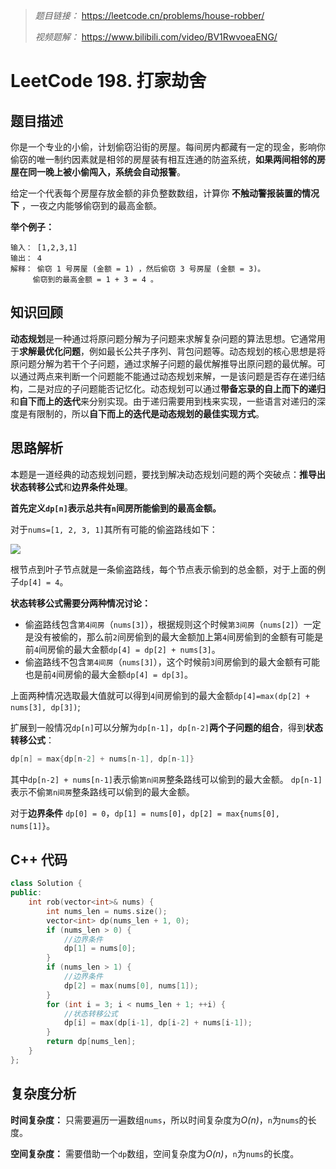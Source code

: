 
> *题目链接：* https://leetcode.cn/problems/house-robber/
>
>*视频题解：* https://www.bilibili.com/video/BV1RwvoeaENG/

# LeetCode 198. 打家劫舍

## 题目描述

你是一个专业的小偷，计划偷窃沿街的房屋。每间房内都藏有一定的现金，影响你偷窃的唯一制约因素就是相邻的房屋装有相互连通的防盗系统，**如果两间相邻的房屋在同一晚上被小偷闯入，系统会自动报警**。

给定一个代表每个房屋存放金额的非负整数数组，计算你 **不触动警报装置的情况下** ，一夜之内能够偷窃到的最高金额。

**举个例子：**

```
输入： [1,2,3,1]
输出： 4
解释： 偷窃 1 号房屋 (金额 = 1) ，然后偷窃 3 号房屋 (金额 = 3)。
     偷窃到的最高金额 = 1 + 3 = 4 。
```

## 知识回顾

**动态规划**是一种通过将原问题分解为子问题来求解复杂问题的算法思想。它通常用于**求解最优化问题**，例如最长公共子序列、背包问题等。动态规划的核心思想是将原问题分解为若干个子问题，通过求解子问题的最优解推导出原问题的最优解。可以通过两点来判断一个问题能不能通过动态规划来解，一是该问题是否存在递归结构，二是对应的子问题能否记忆化。动态规划可以通过**带备忘录的自上而下的递归**和**自下而上的迭代**来分别实现。由于递归需要用到栈来实现，一些语言对递归的深度是有限制的，所以**自下而上的迭代是动态规划的最佳实现方式**。

## 思路解析

本题是一道经典的动态规划问题，要找到解决动态规划问题的两个突破点：**推导出状态转移公式**和**边界条件处理**。

**首先定义`dp[n]`表示总共有`n`间房所能偷到的最高金额。**

对于`nums=[1, 2, 3, 1]`其所有可能的偷盗路线如下：

![](https://gitee.com/ldtech007/picture/raw/master/pic/lc-0198-01.png)

根节点到叶子节点就是一条偷盗路线，每个节点表示偷到的总金额，对于上面的例子`dp[4] = 4`。

**状态转移公式需要分两种情况讨论：**

* 偷盗路线包含`第4间房`（`nums[3]`），根据规则这个时候`第3间房`（`nums[2]`）一定是没有被偷的，那么前`2`间房偷到的最大金额加上第`4`间房偷到的金额有可能是前`4`间房偷的最大金额`dp[4] = dp[2] + nums[3]`。
* 偷盗路线不包含`第4间房`（`nums[3]`），这个时候前`3`间房偷到的最大金额有可能也是前`4`间房偷的最大金额`dp[4] = dp[3]`。

上面两种情况选取最大值就可以得到`4`间房偷到的最大金额`dp[4]=max(dp[2] + nums[3], dp[3])`;

扩展到一般情况`dp[n]`可以分解为`dp[n-1]`，`dp[n-2]`**两个子问题的组合**，得到**状态转移公式**：

```cpp
dp[n] = max{dp[n-2] + nums[n-1], dp[n-1]}
```

其中`dp[n-2] + nums[n-1]`表示偷`第n间房`整条路线可以偷到的最大金额。 `dp[n-1]`表示不偷`第n间房`整条路线可以偷到的最大金额。

对于**边界条件** `dp[0] = 0`，`dp[1] = nums[0]`，`dp[2] = max{nums[0], nums[1]}`。

## C++ 代码

```cpp
class Solution {
public:
    int rob(vector<int>& nums) {
        int nums_len = nums.size();
        vector<int> dp(nums_len + 1, 0);
        if (nums_len > 0) {
            //边界条件
            dp[1] = nums[0];
        }
        if (nums_len > 1) {
            //边界条件
            dp[2] = max(nums[0], nums[1]);
        }
        for (int i = 3; i < nums_len + 1; ++i) {
            //状态转移公式
            dp[i] = max(dp[i-1], dp[i-2] + nums[i-1]);
        }
        return dp[nums_len];
    }
};

```

## 复杂度分析

**时间复杂度：** 只需要遍历一遍数组`nums`，所以时间复杂度为*O(n)*，`n`为`nums`的长度。

**空间复杂度：** 需要借助一个`dp`数组，空间复杂度为*O(n)*，`n`为`nums`的长度。

